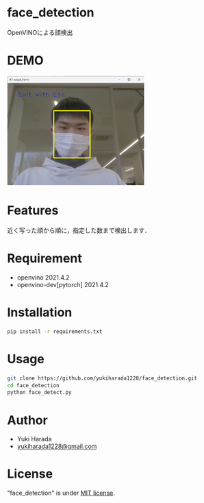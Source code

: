 # face_detection
 OpenVINOによる顔検出

# DEMO
<img src="img/demo1.png" width="320">

# Features
 近く写った顔から順に，指定した数まで検出します．
 
# Requirement
* openvino 2021.4.2
* openvino-dev[pytorch] 2021.4.2
 
# Installation
```bash
pip install -r requirements.txt
```

# Usage
```bash
git clone https://github.com/yukiharada1228/face_detection.git
cd face_detection
python face_detect.py
```

# Author 
* Yuki Harada
* yukiharada1228@gmail.com
 
# License
"face_detection" is under [MIT license](https://en.wikipedia.org/wiki/MIT_License).
